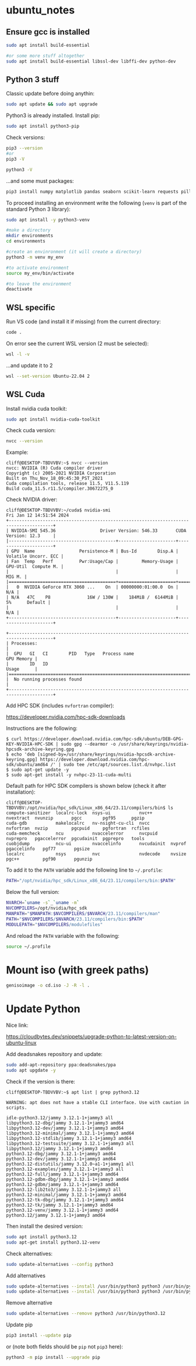 # ubuntu_notes
## Ensure gcc is installed
```sh
sudo apt install build-essential

#or some more stuff altogether
sudo apt install build-essential libssl-dev libffi-dev python-dev
```

## Python 3 stuff

Classic update before doing anythin:
```sh
sudo apt update && sudo apt upgrade
```

Python3 is already installed. Install pip:
```sh
sudo apt install python3-pip
```

Check versions:
```sh
pip3 --version
#or
pip3 -V

python3 -V
```

...and some must packages:
```sh
pip3 install numpy matplotlib pandas seaborn scikit-learn requests pillow
```

To proceed installing an environment write the following (`venv` is part of the standard Python 3 library):
```sh
sudo apt install -y python3-venv

#make a directory
mkdir environments
cd environments

#create an envinronment (it will create a directory)
python3 -m venv my_env

#to activate environment
source my_env/bin/activate

#to leave the environment
deactivate
```

## WSL specific
Run VS code (and install it if missing) from the current directory:
```sh
code .
```
On error see the current WSL version (2 must be selected):
```sh
wsl -l -v
```
...and update it to 2
```sh
wsl --set-version Ubuntu-22.04 2
```

## WSL Cuda

Install nvidia cuda toolkit:
```sh
sudo apt install nvidia-cuda-toolkit
```

Check cuda version:
```sh
nvcc --version
```

Example:
```console
cliff@DESKTOP-TBDVVBV:~$ nvcc --version
nvcc: NVIDIA (R) Cuda compiler driver
Copyright (c) 2005-2021 NVIDIA Corporation
Built on Thu_Nov_18_09:45:30_PST_2021
Cuda compilation tools, release 11.5, V11.5.119
Build cuda_11.5.r11.5/compiler.30672275_0
```

Check NVIDIA driver:
```console
cliff@DESKTOP-TBDVVBV:~/cuda$ nvidia-smi
Fri Jan 12 14:51:54 2024
+---------------------------------------------------------------------------------------+
| NVIDIA-SMI 545.36                 Driver Version: 546.33       CUDA Version: 12.3     |
|-----------------------------------------+----------------------+----------------------+
| GPU  Name                 Persistence-M | Bus-Id        Disp.A | Volatile Uncorr. ECC |
| Fan  Temp   Perf          Pwr:Usage/Cap |         Memory-Usage | GPU-Util  Compute M. |
|                                         |                      |               MIG M. |
|=========================================+======================+======================|
|   0  NVIDIA GeForce RTX 3060 ...    On  | 00000000:01:00.0  On |                  N/A |
| N/A   47C    P8              16W / 130W |    184MiB /  6144MiB |      5%      Default |
|                                         |                      |                  N/A |
+-----------------------------------------+----------------------+----------------------+

+---------------------------------------------------------------------------------------+
| Processes:                                                                            |
|  GPU   GI   CI        PID   Type   Process name                            GPU Memory |
|        ID   ID                                                             Usage      |
|=======================================================================================|
|  No running processes found                                                           |
+---------------------------------------------------------------------------------------+
```

Add HPC SDK (includes `nvfortran` compiler):

https://developer.nvidia.com/hpc-sdk-downloads

Instructions are the following:

```console
$ curl https://developer.download.nvidia.com/hpc-sdk/ubuntu/DEB-GPG-KEY-NVIDIA-HPC-SDK | sudo gpg --dearmor -o /usr/share/keyrings/nvidia-hpcsdk-archive-keyring.gpg
$ echo 'deb [signed-by=/usr/share/keyrings/nvidia-hpcsdk-archive-keyring.gpg] https://developer.download.nvidia.com/hpc-sdk/ubuntu/amd64 /' | sudo tee /etc/apt/sources.list.d/nvhpc.list
$ sudo apt-get update -y
$ sudo apt-get install -y nvhpc-23-11-cuda-multi
```

Default path for HPC SDK compilers is shown below (check it after installation):

```console
cliff@DESKTOP-TBDVVBV:/opt/nvidia/hpc_sdk/Linux_x86_64/23.11/compilers/bin$ ls
compute-sanitizer  localrc-lock  nsys-ui           nvc++       nvextract  nvunzip       pgcc        pgf95      pgzip
cuda-gdb           makelocalrc   nv-nsight-cu-cli  nvcc        nvfortran  nvzip         pgcpuid     pgfortran  rcfiles
cuda-memcheck      ncu           nvaccelerror      nvcpuid     nvprepro   pgaccelerror  pgcudainit  pgprepro   tools
cuobjdump          ncu-ui        nvaccelinfo       nvcudainit  nvprof     pgaccelinfo   pgf77       pgsize
localrc            nsys          nvc               nvdecode    nvsize     pgc++         pgf90       pgunzip
```

To add it to the `PATH` variable add the following line to `~/.profile`:
```bash
PATH="/opt/nvidia/hpc_sdk/Linux_x86_64/23.11/compilers/bin:$PATH"
```
Below the full version:
```bash
NVARCH=`uname -s`_`uname -m`
NVCOMPILERS=/opt/nvidia/hpc_sdk
MANPATH="$MANPATH:$NVCOMPILERS/$NVARCH/23.11/compilers/man"
PATH="$NVCOMPILERS/$NVARCH/23.11/compilers/bin:$PATH"
MODULEPATH="$NVCOMPILERS/modulefiles"
```


And reload the `PATH` variable with the following:
```sh
source ~/.profile
```




# Mount iso (with greek paths)

```bash
genisoimage -o cd.iso -J -R -l .
```

# Update Python

Nice link:

https://cloudbytes.dev/snippets/upgrade-python-to-latest-version-on-ubuntu-linux

Add deadsnakes repository and update:

```sh
sudo add-apt-repository ppa:deadsnakes/ppa
sudo apt upgdate -y
```

Check if the version is there:
```console
cliff@DESKTOP-TBDVVBV:~$ apt list | grep python3.12

WARNING: apt does not have a stable CLI interface. Use with caution in scripts.

idle-python3.12/jammy 3.12.1-1+jammy3 all
libpython3.12-dbg/jammy 3.12.1-1+jammy3 amd64
libpython3.12-dev/jammy 3.12.1-1+jammy3 amd64
libpython3.12-minimal/jammy 3.12.1-1+jammy3 amd64
libpython3.12-stdlib/jammy 3.12.1-1+jammy3 amd64
libpython3.12-testsuite/jammy 3.12.1-1+jammy3 all
libpython3.12/jammy 3.12.1-1+jammy3 amd64
python3.12-dbg/jammy 3.12.1-1+jammy3 amd64
python3.12-dev/jammy 3.12.1-1+jammy3 amd64
python3.12-distutils/jammy 3.12.0~a1-1+jammy1 all
python3.12-examples/jammy 3.12.1-1+jammy3 all
python3.12-full/jammy 3.12.1-1+jammy3 amd64
python3.12-gdbm-dbg/jammy 3.12.1-1+jammy3 amd64
python3.12-gdbm/jammy 3.12.1-1+jammy3 amd64
python3.12-lib2to3/jammy 3.12.1-1+jammy3 all
python3.12-minimal/jammy 3.12.1-1+jammy3 amd64
python3.12-tk-dbg/jammy 3.12.1-1+jammy3 amd64
python3.12-tk/jammy 3.12.1-1+jammy3 amd64
python3.12-venv/jammy 3.12.1-1+jammy3 amd64
python3.12/jammy 3.12.1-1+jammy3 amd64
```

Then install the desired version:

```sh
sudo apt install python3.12
sudo apt-get install python3.12-venv
```

Check alternatives:
```sh
sudo update-alternatives --config python3
```

Add alternatives 
```sh
sudo update-alternatives --install /usr/bin/python3 python3 /usr/bin/python3.10 0
sudo update-alternatives --install /usr/bin/python3 python3 /usr/bin/python3.12 1
```

Remove alternative
```sh
sudo update-alternatives --remove python3 /usr/bin/python3.12
```
Update pip
```sh
pip3 install --update pip
```
or (note both fields should be `pip` not `pip3` here):
```sh
python3 -m pip install --upgrade pip
```

